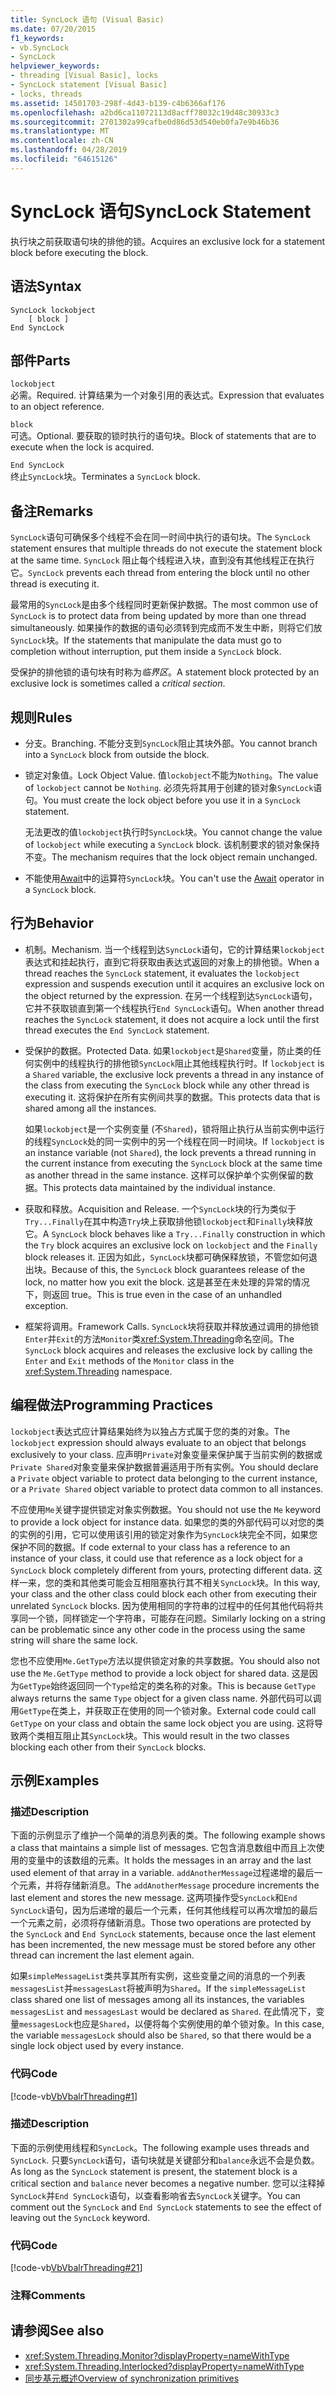 ```yaml
---
title: SyncLock 语句 (Visual Basic)
ms.date: 07/20/2015
f1_keywords:
- vb.SyncLock
- SyncLock
helpviewer_keywords:
- threading [Visual Basic], locks
- SyncLock statement [Visual Basic]
- locks, threads
ms.assetid: 14501703-298f-4d43-b139-c4b6366af176
ms.openlocfilehash: a2bd6ca11072113d8acff78032c19d48c30933c3
ms.sourcegitcommit: 2701302a99cafbe0d86d53d540eb0fa7e9b46b36
ms.translationtype: MT
ms.contentlocale: zh-CN
ms.lasthandoff: 04/28/2019
ms.locfileid: "64615126"
---
```

# <a name="synclock-statement"></a><span data-ttu-id="cfcaa-102">SyncLock 语句</span><span class="sxs-lookup"><span data-stu-id="cfcaa-102">SyncLock Statement</span></span>
<span data-ttu-id="cfcaa-103">执行块之前获取语句块的排他的锁。</span><span class="sxs-lookup"><span data-stu-id="cfcaa-103">Acquires an exclusive lock for a statement block before executing the block.</span></span>  
  
## <a name="syntax"></a><span data-ttu-id="cfcaa-104">语法</span><span class="sxs-lookup"><span data-stu-id="cfcaa-104">Syntax</span></span>  
  
```  
SyncLock lockobject  
    [ block ]  
End SyncLock  
```  
  
## <a name="parts"></a><span data-ttu-id="cfcaa-105">部件</span><span class="sxs-lookup"><span data-stu-id="cfcaa-105">Parts</span></span>  
 `lockobject`  
 <span data-ttu-id="cfcaa-106">必需。</span><span class="sxs-lookup"><span data-stu-id="cfcaa-106">Required.</span></span> <span data-ttu-id="cfcaa-107">计算结果为一个对象引用的表达式。</span><span class="sxs-lookup"><span data-stu-id="cfcaa-107">Expression that evaluates to an object reference.</span></span>  
  
 `block`  
 <span data-ttu-id="cfcaa-108">可选。</span><span class="sxs-lookup"><span data-stu-id="cfcaa-108">Optional.</span></span> <span data-ttu-id="cfcaa-109">要获取的锁时执行的语句块。</span><span class="sxs-lookup"><span data-stu-id="cfcaa-109">Block of statements that are to execute when the lock is acquired.</span></span>  
  
 `End SyncLock`  
 <span data-ttu-id="cfcaa-110">终止`SyncLock`块。</span><span class="sxs-lookup"><span data-stu-id="cfcaa-110">Terminates a `SyncLock` block.</span></span>  
  
## <a name="remarks"></a><span data-ttu-id="cfcaa-111">备注</span><span class="sxs-lookup"><span data-stu-id="cfcaa-111">Remarks</span></span>  
 <span data-ttu-id="cfcaa-112">`SyncLock`语句可确保多个线程不会在同一时间中执行的语句块。</span><span class="sxs-lookup"><span data-stu-id="cfcaa-112">The `SyncLock` statement ensures that multiple threads do not execute the statement block at the same time.</span></span> <span data-ttu-id="cfcaa-113">`SyncLock` 阻止每个线程进入块，直到没有其他线程正在执行它。</span><span class="sxs-lookup"><span data-stu-id="cfcaa-113">`SyncLock` prevents each thread from entering the block until no other thread is executing it.</span></span>  
  
 <span data-ttu-id="cfcaa-114">最常用的`SyncLock`是由多个线程同时更新保护数据。</span><span class="sxs-lookup"><span data-stu-id="cfcaa-114">The most common use of `SyncLock` is to protect data from being updated by more than one thread simultaneously.</span></span> <span data-ttu-id="cfcaa-115">如果操作的数据的语句必须转到完成而不发生中断，则将它们放`SyncLock`块。</span><span class="sxs-lookup"><span data-stu-id="cfcaa-115">If the statements that manipulate the data must go to completion without interruption, put them inside a `SyncLock` block.</span></span>  
  
 <span data-ttu-id="cfcaa-116">受保护的排他锁的语句块有时称为*临界区*。</span><span class="sxs-lookup"><span data-stu-id="cfcaa-116">A statement block protected by an exclusive lock is sometimes called a *critical section*.</span></span>  
  
## <a name="rules"></a><span data-ttu-id="cfcaa-117">规则</span><span class="sxs-lookup"><span data-stu-id="cfcaa-117">Rules</span></span>  
  
- <span data-ttu-id="cfcaa-118">分支。</span><span class="sxs-lookup"><span data-stu-id="cfcaa-118">Branching.</span></span> <span data-ttu-id="cfcaa-119">不能分支到`SyncLock`阻止其块外部。</span><span class="sxs-lookup"><span data-stu-id="cfcaa-119">You cannot branch into a `SyncLock` block from outside the block.</span></span>  
  
- <span data-ttu-id="cfcaa-120">锁定对象值。</span><span class="sxs-lookup"><span data-stu-id="cfcaa-120">Lock Object Value.</span></span> <span data-ttu-id="cfcaa-121">值`lockobject`不能为`Nothing`。</span><span class="sxs-lookup"><span data-stu-id="cfcaa-121">The value of `lockobject` cannot be `Nothing`.</span></span> <span data-ttu-id="cfcaa-122">必须先将其用于创建的锁对象`SyncLock`语句。</span><span class="sxs-lookup"><span data-stu-id="cfcaa-122">You must create the lock object before you use it in a `SyncLock` statement.</span></span>  
  
     <span data-ttu-id="cfcaa-123">无法更改的值`lockobject`执行时`SyncLock`块。</span><span class="sxs-lookup"><span data-stu-id="cfcaa-123">You cannot change the value of `lockobject` while executing a `SyncLock` block.</span></span> <span data-ttu-id="cfcaa-124">该机制要求的锁对象保持不变。</span><span class="sxs-lookup"><span data-stu-id="cfcaa-124">The mechanism requires that the lock object remain unchanged.</span></span>  
  
- <span data-ttu-id="cfcaa-125">不能使用[Await](../../../visual-basic/language-reference/operators/await-operator.md)中的运算符`SyncLock`块。</span><span class="sxs-lookup"><span data-stu-id="cfcaa-125">You can't use the [Await](../../../visual-basic/language-reference/operators/await-operator.md) operator in a `SyncLock` block.</span></span>  
  
## <a name="behavior"></a><span data-ttu-id="cfcaa-126">行为</span><span class="sxs-lookup"><span data-stu-id="cfcaa-126">Behavior</span></span>  
  
- <span data-ttu-id="cfcaa-127">机制。</span><span class="sxs-lookup"><span data-stu-id="cfcaa-127">Mechanism.</span></span> <span data-ttu-id="cfcaa-128">当一个线程到达`SyncLock`语句，它的计算结果`lockobject`表达式和挂起执行，直到它将获取由表达式返回的对象上的排他锁。</span><span class="sxs-lookup"><span data-stu-id="cfcaa-128">When a thread reaches the `SyncLock` statement, it evaluates the `lockobject` expression and suspends execution until it acquires an exclusive lock on the object returned by the expression.</span></span> <span data-ttu-id="cfcaa-129">在另一个线程到达`SyncLock`语句，它并不获取锁直到第一个线程执行`End SyncLock`语句。</span><span class="sxs-lookup"><span data-stu-id="cfcaa-129">When another thread reaches the `SyncLock` statement, it does not acquire a lock until the first thread executes the `End SyncLock` statement.</span></span>  
  
- <span data-ttu-id="cfcaa-130">受保护的数据。</span><span class="sxs-lookup"><span data-stu-id="cfcaa-130">Protected Data.</span></span> <span data-ttu-id="cfcaa-131">如果`lockobject`是`Shared`变量，防止类的任何实例中的线程执行的排他锁`SyncLock`阻止其他线程执行时。</span><span class="sxs-lookup"><span data-stu-id="cfcaa-131">If `lockobject` is a `Shared` variable, the exclusive lock prevents a thread in any instance of the class from executing the `SyncLock` block while any other thread is executing it.</span></span> <span data-ttu-id="cfcaa-132">这将保护在所有实例间共享的数据。</span><span class="sxs-lookup"><span data-stu-id="cfcaa-132">This protects data that is shared among all the instances.</span></span>  
  
     <span data-ttu-id="cfcaa-133">如果`lockobject`是一个实例变量 (不`Shared`)，锁将阻止执行从当前实例中运行的线程`SyncLock`处的同一实例中的另一个线程在同一时间块。</span><span class="sxs-lookup"><span data-stu-id="cfcaa-133">If `lockobject` is an instance variable (not `Shared`), the lock prevents a thread running in the current instance from executing the `SyncLock` block at the same time as another thread in the same instance.</span></span> <span data-ttu-id="cfcaa-134">这样可以保护单个实例保留的数据。</span><span class="sxs-lookup"><span data-stu-id="cfcaa-134">This protects data maintained by the individual instance.</span></span>  
  
- <span data-ttu-id="cfcaa-135">获取和释放。</span><span class="sxs-lookup"><span data-stu-id="cfcaa-135">Acquisition and Release.</span></span> <span data-ttu-id="cfcaa-136">一个`SyncLock`块的行为类似于`Try...Finally`在其中构造`Try`块上获取排他锁`lockobject`和`Finally`块释放它。</span><span class="sxs-lookup"><span data-stu-id="cfcaa-136">A `SyncLock` block behaves like a `Try...Finally` construction in which the `Try` block acquires an exclusive lock on `lockobject` and the `Finally` block releases it.</span></span> <span data-ttu-id="cfcaa-137">正因为如此，`SyncLock`块都可确保释放锁，不管您如何退出块。</span><span class="sxs-lookup"><span data-stu-id="cfcaa-137">Because of this, the `SyncLock` block guarantees release of the lock, no matter how you exit the block.</span></span> <span data-ttu-id="cfcaa-138">这是甚至在未处理的异常的情况下，则返回 true。</span><span class="sxs-lookup"><span data-stu-id="cfcaa-138">This is true even in the case of an unhandled exception.</span></span>  
  
- <span data-ttu-id="cfcaa-139">框架将调用。</span><span class="sxs-lookup"><span data-stu-id="cfcaa-139">Framework Calls.</span></span> <span data-ttu-id="cfcaa-140">`SyncLock`块将获取并释放通过调用的排他锁`Enter`并`Exit`的方法`Monitor`类<xref:System.Threading>命名空间。</span><span class="sxs-lookup"><span data-stu-id="cfcaa-140">The `SyncLock` block acquires and releases the exclusive lock by calling the `Enter` and `Exit` methods of the `Monitor` class in the <xref:System.Threading> namespace.</span></span>  
  
## <a name="programming-practices"></a><span data-ttu-id="cfcaa-141">编程做法</span><span class="sxs-lookup"><span data-stu-id="cfcaa-141">Programming Practices</span></span>  
 <span data-ttu-id="cfcaa-142">`lockobject`表达式应计算结果始终为以独占方式属于您的类的对象。</span><span class="sxs-lookup"><span data-stu-id="cfcaa-142">The `lockobject` expression should always evaluate to an object that belongs exclusively to your class.</span></span> <span data-ttu-id="cfcaa-143">应声明`Private`对象变量来保护属于当前实例的数据或`Private Shared`对象变量来保护数据普遍适用于所有实例。</span><span class="sxs-lookup"><span data-stu-id="cfcaa-143">You should declare a `Private` object variable to protect data belonging to the current instance, or a `Private Shared` object variable to protect data common to all instances.</span></span>  
  
 <span data-ttu-id="cfcaa-144">不应使用`Me`关键字提供锁定对象实例数据。</span><span class="sxs-lookup"><span data-stu-id="cfcaa-144">You should not use the `Me` keyword to provide a lock object for instance data.</span></span> <span data-ttu-id="cfcaa-145">如果您的类的外部代码可以对您的类的实例的引用，它可以使用该引用的锁定对象作为`SyncLock`块完全不同，如果您保护不同的数据。</span><span class="sxs-lookup"><span data-stu-id="cfcaa-145">If code external to your class has a reference to an instance of your class, it could use that reference as a lock object for a `SyncLock` block completely different from yours, protecting different data.</span></span> <span data-ttu-id="cfcaa-146">这样一来，您的类和其他类可能会互相阻塞执行其不相关`SyncLock`块。</span><span class="sxs-lookup"><span data-stu-id="cfcaa-146">In this way, your class and the other class could block each other from executing their unrelated `SyncLock` blocks.</span></span> <span data-ttu-id="cfcaa-147">因为使用相同的字符串的过程中的任何其他代码将共享同一个锁，同样锁定一个字符串，可能存在问题。</span><span class="sxs-lookup"><span data-stu-id="cfcaa-147">Similarly locking on a string can be problematic since any other code in the process using the same string will share the same lock.</span></span>  
  
 <span data-ttu-id="cfcaa-148">您也不应使用`Me.GetType`方法以提供锁定对象的共享数据。</span><span class="sxs-lookup"><span data-stu-id="cfcaa-148">You should also not use the `Me.GetType` method to provide a lock object for shared data.</span></span> <span data-ttu-id="cfcaa-149">这是因为`GetType`始终返回同一个`Type`给定的类名称的对象。</span><span class="sxs-lookup"><span data-stu-id="cfcaa-149">This is because `GetType` always returns the same `Type` object for a given class name.</span></span> <span data-ttu-id="cfcaa-150">外部代码可以调用`GetType`在类上，并获取正在使用的同一个锁对象。</span><span class="sxs-lookup"><span data-stu-id="cfcaa-150">External code could call `GetType` on your class and obtain the same lock object you are using.</span></span> <span data-ttu-id="cfcaa-151">这将导致两个类相互阻止其`SyncLock`块。</span><span class="sxs-lookup"><span data-stu-id="cfcaa-151">This would result in the two classes blocking each other from their `SyncLock` blocks.</span></span>  
  
## <a name="examples"></a><span data-ttu-id="cfcaa-152">示例</span><span class="sxs-lookup"><span data-stu-id="cfcaa-152">Examples</span></span>  
  
### <a name="description"></a><span data-ttu-id="cfcaa-153">描述</span><span class="sxs-lookup"><span data-stu-id="cfcaa-153">Description</span></span>  
 <span data-ttu-id="cfcaa-154">下面的示例显示了维护一个简单的消息列表的类。</span><span class="sxs-lookup"><span data-stu-id="cfcaa-154">The following example shows a class that maintains a simple list of messages.</span></span> <span data-ttu-id="cfcaa-155">它包含消息数组中而且上次使用的变量中的该数组的元素。</span><span class="sxs-lookup"><span data-stu-id="cfcaa-155">It holds the messages in an array and the last used element of that array in a variable.</span></span> <span data-ttu-id="cfcaa-156">`addAnotherMessage`过程递增的最后一个元素，并将存储新消息。</span><span class="sxs-lookup"><span data-stu-id="cfcaa-156">The `addAnotherMessage` procedure increments the last element and stores the new message.</span></span> <span data-ttu-id="cfcaa-157">这两项操作受`SyncLock`和`End SyncLock`语句，因为后递增的最后一个元素，任何其他线程可以再次增加的最后一个元素之前，必须将存储新消息。</span><span class="sxs-lookup"><span data-stu-id="cfcaa-157">Those two operations are protected by the `SyncLock` and `End SyncLock` statements, because once the last element has been incremented, the new message must be stored before any other thread can increment the last element again.</span></span>  
  
 <span data-ttu-id="cfcaa-158">如果`simpleMessageList`类共享其所有实例，这些变量之间的消息的一个列表`messagesList`并`messagesLast`将被声明为`Shared`。</span><span class="sxs-lookup"><span data-stu-id="cfcaa-158">If the `simpleMessageList` class shared one list of messages among all its instances, the variables `messagesList` and `messagesLast` would be declared as `Shared`.</span></span> <span data-ttu-id="cfcaa-159">在此情况下，变量`messagesLock`也应是`Shared`，以便将每个实例使用的单个锁对象。</span><span class="sxs-lookup"><span data-stu-id="cfcaa-159">In this case, the variable `messagesLock` should also be `Shared`, so that there would be a single lock object used by every instance.</span></span>  
  
### <a name="code"></a><span data-ttu-id="cfcaa-160">代码</span><span class="sxs-lookup"><span data-stu-id="cfcaa-160">Code</span></span>  
 [!code-vb[VbVbalrThreading#1](~/samples/snippets/visualbasic/VS_Snippets_VBCSharp/VbVbalrThreading/VB/Class1.vb#1)]  
  
### <a name="description"></a><span data-ttu-id="cfcaa-161">描述</span><span class="sxs-lookup"><span data-stu-id="cfcaa-161">Description</span></span>  
 <span data-ttu-id="cfcaa-162">下面的示例使用线程和`SyncLock`。</span><span class="sxs-lookup"><span data-stu-id="cfcaa-162">The following example uses threads and `SyncLock`.</span></span> <span data-ttu-id="cfcaa-163">只要`SyncLock`语句，语句块就是关键部分和`balance`永远不会是负数。</span><span class="sxs-lookup"><span data-stu-id="cfcaa-163">As long as the `SyncLock` statement is present, the statement block is a critical section and `balance` never becomes a negative number.</span></span> <span data-ttu-id="cfcaa-164">您可以注释掉`SyncLock`并`End SyncLock`语句，以查看影响省去`SyncLock`关键字。</span><span class="sxs-lookup"><span data-stu-id="cfcaa-164">You can comment out the `SyncLock` and `End SyncLock` statements to see the effect of leaving out the `SyncLock` keyword.</span></span>  
  
### <a name="code"></a><span data-ttu-id="cfcaa-165">代码</span><span class="sxs-lookup"><span data-stu-id="cfcaa-165">Code</span></span>  
 [!code-vb[VbVbalrThreading#21](~/samples/snippets/visualbasic/VS_Snippets_VBCSharp/VbVbalrThreading/VB/class2.vb#21)]  
  
### <a name="comments"></a><span data-ttu-id="cfcaa-166">注释</span><span class="sxs-lookup"><span data-stu-id="cfcaa-166">Comments</span></span>  
  
## <a name="see-also"></a><span data-ttu-id="cfcaa-167">请参阅</span><span class="sxs-lookup"><span data-stu-id="cfcaa-167">See also</span></span>

- <xref:System.Threading.Monitor?displayProperty=nameWithType>
- <xref:System.Threading.Interlocked?displayProperty=nameWithType>
- [<span data-ttu-id="cfcaa-168">同步基元概述</span><span class="sxs-lookup"><span data-stu-id="cfcaa-168">Overview of synchronization primitives</span></span>](../../../standard/threading/overview-of-synchronization-primitives.md)

